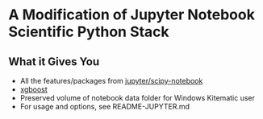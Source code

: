 # A Modification of Jupyter Notebook Scientific Python Stack

## What it Gives You

* All the features/packages from [jupyter/scipy-notebook](https://hub.docker.com/r/jupyter/scipy-notebook/)
* [xgboost](https://github.com/dmlc/xgboost)
* Preserved volume of notebook data folder for Windows Kitematic user
* For usage and options, see README-JUPYTER.md
